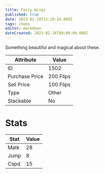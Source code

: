 ```yaml
---
title: Fairy Wings
published: true
date: 2023-02-18T15:29:14.000Z
tags: items
editor: markdown
dateCreated: 2023-02-16T00:00:00.000Z
---
```


Something beautiful and magical about these.

|Attribute|Value|
|-|-|
|ID|1502|
|Purchase Price|200 Flips|
|Sell Price|100 Flips|
|Type|Other|
|Stackable|No|

# Stats
|Stat|Value|
|-|-|
|Matk|28|
|Jump|8|
|Cspd|15|

